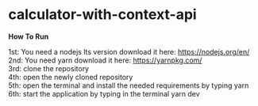 # calculator-with-context-api

**How To Run**

1st: You need a nodejs lts version download it here: https://nodejs.org/en/ <br/>
2nd: You need yarn download it here: https://yarnpkg.com/ <br/>
3rd: clone the repository <br/>
4th: open the newly cloned repository <br/>
5th: open the terminal and install the needed requirements by typing yarn <br/>
6th: start the application by typing in the terminal yarn dev <br/>
